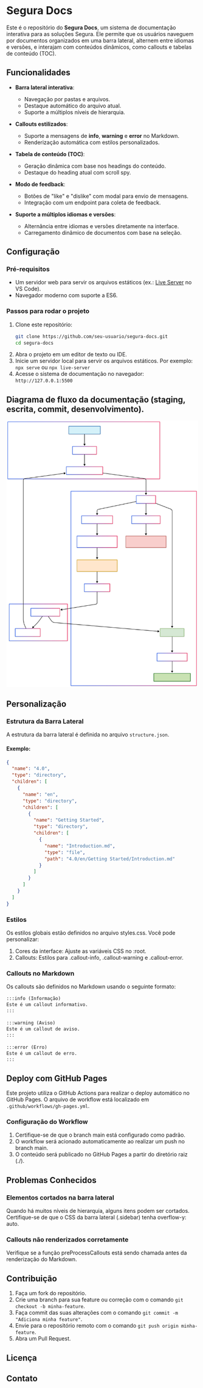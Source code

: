 # Segura Docs

Este é o repositório do **Segura Docs**, um sistema de documentação interativa para as soluções Segura. Ele permite que os usuários naveguem por documentos organizados em uma barra lateral, alternem entre idiomas e versões, e interajam com conteúdos dinâmicos, como callouts e tabelas de conteúdo (TOC).

## Funcionalidades

- **Barra lateral interativa**:
  - Navegação por pastas e arquivos.
  - Destaque automático do arquivo atual.
  - Suporte a múltiplos níveis de hierarquia.

- **Callouts estilizados**:
  - Suporte a mensagens de **info**, **warning** e **error** no Markdown.
  - Renderização automática com estilos personalizados.

- **Tabela de conteúdo (TOC)**:
  - Geração dinâmica com base nos headings do conteúdo.
  - Destaque do heading atual com scroll spy.

- **Modo de feedback**:
  - Botões de "like" e "dislike" com modal para envio de mensagens.
  - Integração com um endpoint para coleta de feedback.

- **Suporte a múltiplos idiomas e versões**:
  - Alternância entre idiomas e versões diretamente na interface.
  - Carregamento dinâmico de documentos com base na seleção.

## Configuração

### Pré-requisitos

- Um servidor web para servir os arquivos estáticos (ex.: [Live Server](https://marketplace.visualstudio.com/items?itemName=ritwickdey.LiveServer) no VS Code).
- Navegador moderno com suporte a ES6.

### Passos para rodar o projeto

1. Clone este repositório:
   ```bash
   git clone https://github.com/seu-usuario/segura-docs.git
   cd segura-docs
   ```
2. Abra o projeto em um editor de texto ou IDE.
3. Inicie um servidor local para servir os arquivos estáticos. Por exemplo: `npx serve` ou `npx live-server`
4. Acesse o sistema de documentação no navegador: `http://127.0.0.1:5500`

## Diagrama de fluxo da documentação (staging, escrita, commit, desenvolvimento).

![](https://github.com/gpilottiduarte/docs-as-code/blob/main/docascode.svg)

## Personalização
### Estrutura da Barra Lateral
A estrutura da barra lateral é definida no arquivo `structure.json`. 

#### Exemplo:
```json
{
  "name": "4.0",
  "type": "directory",
  "children": [
    {
      "name": "en",
      "type": "directory",
      "children": [
        {
          "name": "Getting Started",
          "type": "directory",
          "children": [
            {
              "name": "Introduction.md",
              "type": "file",
              "path": "4.0/en/Getting Started/Introduction.md"
            }
          ]
        }
      ]
    }
  ]
}
```
### Estilos
Os estilos globais estão definidos no arquivo styles.css. Você pode personalizar:

1. Cores da interface: Ajuste as variáveis CSS no :root.
2. Callouts: Estilos para .callout-info, .callout-warning e .callout-error.

### Callouts no Markdown
Os callouts são definidos no Markdown usando o seguinte formato:

```
:::info (Informação)
Este é um callout informativo.
:::

:::warning (Aviso)
Este é um callout de aviso.
:::

:::error (Erro)
Este é um callout de erro.
:::
```

## Deploy com GitHub Pages
Este projeto utiliza o GitHub Actions para realizar o deploy automático no GitHub Pages. O arquivo de workflow está localizado em `.github/workflows/gh-pages.yml`.

### Configuração do Workflow
1. Certifique-se de que o branch main está configurado como padrão.
2. O workflow será acionado automaticamente ao realizar um push no branch main.
3. O conteúdo será publicado no GitHub Pages a partir do diretório raiz (./).

## Problemas Conhecidos

### Elementos cortados na barra lateral
Quando há muitos níveis de hierarquia, alguns itens podem ser cortados. Certifique-se de que o CSS da barra lateral (.sidebar) tenha overflow-y: auto.

### Callouts não renderizados corretamente
Verifique se a função preProcessCallouts está sendo chamada antes da renderização do Markdown.

## Contribuição
1. Faça um fork do repositório.
2. Crie uma branch para sua feature ou correção com o comando `git checkout -b minha-feature`.
3. Faça commit das suas alterações com o comando `git commit -m "Adiciona minha feature"`.
4. Envie para o repositório remoto com o comando `git push origin minha-feature`.
5. Abra um Pull Request.

## Licença

## Contato
